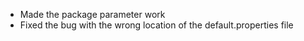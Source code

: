 * Made the package parameter work
* Fixed the bug with the wrong location of the default.properties file